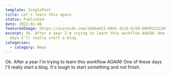 ```yaml
---
template: SinglePost
title: Let's learn this again
status: Published
date: 2022-01-08
featuredImage: https://ucarecdn.com/2e6ba623-b091-4216-bc58-60995221349b/
excerpt: Ok. After a year I'm trying to learn this workflow AGAIN! One of these
  days I'll really start a blog.
categories:
  - category: News
---
```

Ok. After a year I'm trying to learn this workflow AGAIN! One of these days I'll really start a blog. It's tough to start something and not finish.